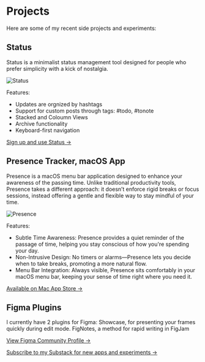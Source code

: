 # Projects

Here are some of my recent side projects and experiments:

## Status
Status is a minimalist status management tool designed for people who prefer simplicity with a kick of nostalgia.

![Status](/images/status.jpg)

Features:

- Updates are orgnized by hashtags
- Support for custom posts through tags: #todo, #tonote
- Stacked and Coloumn Views
- Archive functionality
- Keyboard-first navigation

[Sign up and use Status →](https://usestatus.app)

## Presence Tracker, macOS App

Presence is a macOS menu bar application designed to enhance your awareness of the passing time. Unlike traditional productivity tools, Presence takes a different approach: it doesn’t enforce rigid breaks or focus sessions, instead offering a gentle and flexible way to stay mindful of your time.


![Presence](/images/presence.jpeg)

Features:
- Subtle Time Awareness: Presence provides a quiet reminder of the passage of time, helping you stay conscious of how you're spending your day.
- Non-Intrusive Design: No timers or alarms—Presence lets you decide when to take breaks, promoting a more natural flow.
- Menu Bar Integration: Always visible, Presence sits comfortably in your macOS menu bar, keeping your sense of time right where you need it.

[Available on Mac App Store →](https://apps.apple.com/us/app/presence-tracker/id6587577391?mt=12)

## Figma Plugins
I currently have 2 plugins for Figma: Showcase, for presenting your frames quickly during edit mode. FigNotes, a method for rapid writing in FigJam

[View Figma Community Profile →](https://www.figma.com/@mskayyali)


[Subscribe to my Substack for new apps and experiments →](https://interfacestudies.substack.com/)